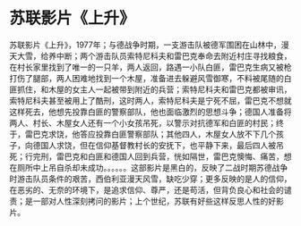 # 苏联影片《上升》

苏联影片《上升》，1977年；与德战争时期，一支游击队被德军围困在山林中，漫天大雪，给养中断；两个游击队员索特尼科夫和雷巴克奉命去附近村庄寻找粮食，在村长家里找到了唯一的一只羊，两人返回，路遇一小队白匪，雷巴克生病又被枪打伤了腿部，两人困难地找到一个木屋，准备进去躲避风雪御寒，不料被尾随的白匪抓住，和木屋的女主人一起被带到附近的兵营；索特尼科夫和雷巴克都被审讯，索特尼科夫甚至被用上了酷刑，这时两人，索特尼科夫是宁死不屈，雷巴克不想就这样死去，他想先投靠白匪的警察部队，他也面临激烈的思想斗争；德国人准备将两人、村长、木屋女人还有一个小女孩吊死，以警示对抗德军和白匪的村民；终于，雷巴克求饶，他答应投靠白匪警察部队；其他四人，木屋女人放不下几个孩子，向德国人求饶，但在信仰基督教村长的安抚下，也平静下来，最后四人被吊死；行完刑，雷巴克和白匪和德国人回到兵营，恍如隔世，雷巴克懊悔、痛苦，想在厕所中上吊自杀却未成功。。。。。。这部影片是黑白的，反映了二战时期苏德战争时游击队员条件的艰苦，西伯利亚漫天风雪，缺吃少穿；更多反映的是人的信仰，在恶劣的、无奈的环境下，是追求信仰、尊严，还是苟活，但背负良心和社会的谴责；是一部对人性深刻拷问的影片；上个世纪，苏联有好些这样反思人性的好影片。